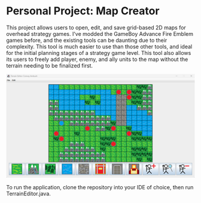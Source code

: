 # Personal Project: Map Creator

This project allows users to open, edit, and save grid-based 2D maps for overhead strategy games. I've 
modded the GameBoy Advance Fire Emblem games before, and the existing tools can be daunting due to their complexity. 
This tool is much easier to use than those other tools, and ideal for the initial planning stages of a strategy 
game level. This tool also allows its users to freely add player, enemy, and ally units to the map without the terrain
needing to be finalized first.

![WorkingScreenshot](TerrainEditorScreenshot.png)

To run the application, clone the repository into your IDE of choice, then run TerrainEditor.java. 